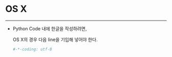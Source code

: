 # OS X

---

- Python Code 내에 한글을 작성하려면,

  OS X의 경우 다음 line을 기입해 넣어야 한다.

  ```python
  #-*-coding: utf-8
  ```